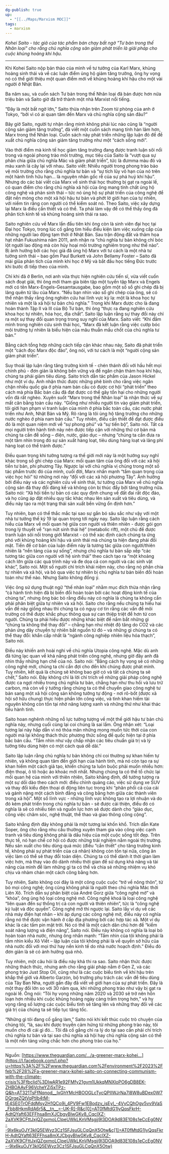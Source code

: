 ```yaml
---
dg-publish: true
up:
  - "[[../Maps/Marxism MOC]]"
tags:
  - marxism
---
```

*Kohei Saito - tác giả của tác phẩm bán chạy bất ngờ "Tư bản trong thế Nhân loại" cho rằng chủ nghĩa cộng sản giảm phát triển là giải pháp cho cuộc khủng hoảng khí hậu.*

-----

Khi Kohei Saito nộp bản thảo của mình về tư tưởng của Karl Marx, khủng hoảng sinh thái và về các luận điểm ủng hộ giảm tăng trưởng, ông hy vọng nó có thể giới thiệu một quan điểm mới về khủng hoảng khí hậu cho một vài người ở Nhật Bản.

Ba năm sau, và cuốn sách Tư bản trong thế Nhân loại đã bán được hơn nửa triệu bản và Saito giờ đã trở thành một nhà Marxist nổi tiếng.

“Đây là một bất ngờ lớn,” Saito thừa nhận trên Zoom từ phòng của anh ở Tokyo, “bởi vì có ai quan tâm đến Marx và chủ nghĩa cộng sản đâu?”

Bây giờ Saito, người tự nhận rằng mình không phải lúc nào cũng là “người cộng sản giảm tăng trưởng”, đã viết một cuốn sách mang tính hàn lâm hơn, Marx trong thế Nhân loại. Cuốn sách này phát triển những lập luận đó để đề xuất chủ nghĩa cộng sản giảm tăng trưởng như một “cách sống mới”.

Vào thời điểm mà kinh tế học giảm tăng trưởng đang được tranh luận sôi nổi trong và ngoài phong trào môi trường, mục tiêu của Saito là “vượt qua sự phân chia giữa chủ nghĩa Mác và giảm phát triển”, tức là đưmma màu đỏ và màu xanh lá cây lại với nhau. Saito viết: Nhiều người trong phong trào bảo vệ môi trường cho rằng chủ nghĩa tư bản và “sự tích lũy vô hạn của nó trên một hành tinh hữu hạn… là nguyên nhân gốc rễ của sự phá huỷ khí hậu”. Nhưng do các bài viết của Marx về sinh thái học thường bị gạt ra ngoài lề, có quan điểm cho rằng chủ nghĩa xã hội của ông mang tính chất ủng hộ công nghệ và phản sinh thái – tức nó ủng hộ sự phát triển của công nghệ để đặt nền móng cho một xã hội hậu tư bản và phớt lờ giới hạn của tự nhiên, với niềm tin rằng con người có thể kiểm soát nó. Theo Saito, việc xây dựng lại Marx là điều cần thiết và có thể. Ta phải làm vậy để có thể thấy ông đã phân tích kinh tế và khủng hoảng sinh thái ra sao.

Saito nghiên cứu về Marx lần đầu tiên khi ông còn là sinh viên đại học tại Đại học Tokyo, trong lúc cố gắng tìm hiểu điều kiện làm việc xuống cấp của những người lao động tạm thời ở Nhật Bản. Sau trận động đất và thảm họa hạt nhân Fukushima năm 2011, anh nhận ra “chủ nghĩa tư bản không chỉ bóc lột người lao động mà còn hủy hoại môi trường nghiêm trọng như thế nào”. Bị ảnh hưởng bởi các học giả đã ủng hộ Marx với tư cách là một nhà tư tưởng sinh thái – bao gồm Paul Burkett và John Bellamy Foster – Saito đã mài giũa phân tích của mình khi học ở Mỹ và bắt đầu học tiếng Đức trước khi bước đi tiếp theo của mình.

Chỉ khi đã ở Berlin, nơi anh vừa thực hiện nghiên cứu tiến sĩ, vừa viết cuốn sách đoạt giải, thì ông mới tham gia biên tập một tuyển tập Marx và Engels mới có tên Marx-Engels-Gesamtausgabe, bao gồm một số sổ ghi chép đã bị lãng quên từ lâu của Marx. “Nếu bạn nhìn vào sổ ghi chép của ông, sẽ có thể nhận thấy rằng ông nghiên cứu hai lĩnh vực kỳ lạ: một là khoa học tự nhiên và một là xã hội tư bản chủ nghĩa.” Trong khi Marx được cho là đang hoàn thành Tập II và III của Bộ Tư bản, thì ông “thực ra đang nghiên cứu khoa học tự nhiên, hóa học, địa chất”. Saito lập luận rằng sự thay đổi này chỉ ra một sự thay đổi quan trọng trong suy nghĩ của Marx. Saito viết: “Khi đắm mình trong nghiên cứu sinh thái học, “Marx đã kết luận rằng việc cướp bóc môi trường tự nhiên là biểu hiện của mâu thuẫn mấu chốt của chủ nghĩa tư bản.”

Bằng cách tổng hợp những cách tiếp cận khác nhau này, Saito đã phát triển một “cách đọc Marx độc đáo”, ông nói, với tư cách là một “người cộng sản giảm phát triển”.

Suy thoái lập luận rằng tăng trưởng kinh tế - chén thánh đối với hầu hết mọi chính phủ - đơn giản là không bền vững và để ngăn chặn thảm hoạ khí hậu, chúng ta phải giảm tiêu dùng. Saito trích dẫn tác phẩm của Jason Hickel như một ví dụ. Anh nhận thức được những phê bình cho rằng việc ngăn chặn nhiều quốc gia ở phía nam bán cầu có được cơ hội “phát triển” theo cách mà phía Bắc bán cầu đã đạt được có thể gây tổn hại cho những người vốn đã rất nghèo. Xuyên suốt “Marx trong thế Nhân loại” là nhận thức về sự mất cân bằng toàn cầu này. “Giống như nhiều người tin vào giảm phát triển, tôi giới hạn phạm vi tranh luận của mình ở phía bắc toàn cầu, các nước phát triển như Anh, Nhật Bản và Mỹ. Rõ ràng là tôi ủng hộ tăng trưởng cho những nước nghèo ở phía nam bán cầu.” Tuy nhiên, điều cần thiết để đạt được điều đó là một quan niệm mới về “sự phong phú” và “sự tiến bộ”, Saito nói. Tất cả mọi người trên hành tinh này nên được tiếp cận với những thứ cơ bản mà chúng ta cần để sống – điện, nước, giáo dục – nhưng “chúng ta cần đưa ra một tầm nhìn trong đó sự sản xuất hàng loạt, tiêu dùng hàng loạt và lãng phí hàng loạt có thể tránh được.”

Điều quan trọng khi tưởng tượng ra thế giới mới này là một hướng suy nghĩ khác trong sổ ghi chép của Marx: mối quan tâm của ông đối với các xã hội tiền tư bản, phi phương Tây. Ngược lại với chủ nghĩa vị chủng trong một số tác phẩm trước đó của mình, cuối đời, Marx nhấn mạnh “tầm quan trọng của việc học hỏi” từ những nơi này “đối với các xã hội phương Tây”. Ảnh hưởng bởi điều này và các nghiên cứu về sinh thái, tư tưởng của Marx về chủ nghĩa cộng sản đã thay đổi đáng kể và không còn bị thúc đẩy bởi tăng trưởng nữa. Saito nói: “Xã hội tiền tư bản có các quy định chung về đất đai rất độc đáo, và họ cũng áp đặt nhiều quy tắc khác nhau lên sản xuất và tiêu dùng, và điều này tạo ra một trạng thái sản xuất bền vững ổn định hơn.”

Tuy nhiên, bạn có thể thắc mắc tại sao sự gắn bó sâu sắc như vậy với một nhà tư tưởng thế kỷ 19 lại quan trọng tới ngày nay. Saito lập luận rằng cách hiểu của Marx về mối quan hệ giữa con người và thiên nhiên - được gói gọn trong lý thuyết về "rạn nứt sinh thái hệ” (metabolic rift), một chủ đề được tranh luận sôi nổi trong giới Marxist - có thể xác định cách chúng ta ứng phó với khủng hoảng khí hậu và sinh thái mà chúng ta hiện đang phải đối mặt. Tiền đề cơ bản của luận điểm này là tương tác giữa con người/thiên nhiên là “nền tảng của sự sống”, nhưng chủ nghĩa tư bản sắp xếp “các tương tác giữa con người với hệ sinh thái” theo cách tạo ra “một khoảng cách lớn giữa các quá trình này và đe dọa cả con người và các sinh vật khác”, Saito nói. Một số người chỉ trích khái niệm này, cho rằng nó phân chia tự nhiên và xã hội, và bỏ qua việc tự nhiên bị chủ nghĩa tư bản biến đổi hoàn toàn như thế nào. Nhưng Saito không đồng ý.

Việc ông sử dụng thuật ngữ “thế nhân loại” nhằm mục đích thừa nhận rằng “cả hành tinh hiện đã bị biến đổi hoàn toàn bởi các hoạt động kinh tế của chúng ta”, nhưng ông bác bỏ rằng điều này có nghĩa là chúng ta không cần phải phân biệt giữa tự nhiên và xã hội. Saito cho rằng nếu chúng ta hiểu hai vấn đề này giống nhau thì chúng ta có nguy cơ tin rằng các vấn đề môi trường có thể được khắc phục thông qua sự can thiệp triệt để hơn từ con người. Chúng ta phải hiểu được những khác biệt để nắm bắt những gì “chúng ta không thể thay đổi” – chẳng hạn như nhiệt độ tăng do CO2 và các phản ứng dây chuyền tự nhiên bắt nguồn từ đó – và những gì chúng ta có thể thay đổi: khẩn cấp nhất là “ngành công nghiệp nhiên liệu hóa thạch”, Saito nói.

Điều này khiến anh hoài nghi về chủ nghĩa Utopia công nghệ. Mặc dù anh đã từng lạc quan về khả năng phát triển công nghệ, nhưng giờ đây anh đã nhìn thấy những hạn chế của nó. Saito nói: “Bằng cách hy vọng sẽ có những công nghệ mới, chúng ta chỉ cần đợi cho đến khi chúng được phát minh. Tuy nhiên, kết quả là chúng sẽ không bao giờ có và tất cả chúng ta sẽ chết,” Saito nói. Đây không chỉ là lời chỉ trích về những giải pháp công nghệ được ca ngợi nhiều trong chủ nghĩa tư bản, chẳng hạn như thu hồi và lưu trữ carbon, mà còn về ý tưởng rằng chúng ta có thể chuyển giao công nghệ tư bản sang một xã hội cộng sản không tưởng tự động - nơi rô-bốt (được xã hội sở hữu chung) thực hiện phần lớn công việc, và tình khan hiếm tài nguyên không còn tồn tại nhờ năng lượng xanh và những thứ như khai thác tiểu hành tinh.

Saito hoan nghênh những nỗ lực tưởng tượng về một thế giới hậu tư bản chủ nghĩa này, nhưng cuối cùng lại coi chúng là sai lầm. Ông nhận xét: “Loại tương lai này hấp dẫn vì nó thỏa mãn những mong muốn tức thời của con người mà lại không thách thức phương thức sống đế quốc hiện tại ở phía bắc bán cầu. “Tầm nhìn như vậy chấp nhận các tiêu chuẩn giá trị và lý tưởng tiêu dùng hiện có một cách quá dễ dãi.”

Saito lập luận rằng chủ nghĩa tư bản không chỉ coi thường sự khan hiếm tự nhiên, và không quan tâm đến giới hạn của hành tinh, mà nó còn tạo ra sự khan hiếm một cách giả tạo, khiến chúng ta luôn buộc phải muốn nhiều hơn: điện thoại, ô tô hoặc áo khoác mới nhất. Nhưng chúng ta có thể tổ chức lại mối quan hệ của mình với thiên nhiên, Saito khẳng định, để tưởng tượng ra một sự dồi dào theo cách mới: điều chỉnh quảng cáo, việc sử dụng xe SUV và thay đổi kiểu điện thoại di động liên tục trong khi “phân phối cả của cải và gánh nặng một cách bình đẳng và công bằng hơn giữa các thành viên trong xã hội”. Một số lĩnh vực - những lĩnh vực không tạo ra lợi nhuận và do đó kém phát triển trong chủ nghĩa tư bản - sẽ được cải thiện, điều đó có nghĩa là sẽ có nhiều tiền và nguồn lực hơn sẽ được dành cho “giáo dục, công việc chăm sóc, nghệ thuật, thể thao và giao thông công cộng”.

Saito khẳng định đây không phải là một tương lai khốn khổ. Trích dẫn Kate Soper, ông cho rằng nhu cầu thường xuyên tham gia vào công việc cạnh tranh và tiêu dùng không phải là dấu hiệu của một cuộc sống tốt đẹp. Trên thực tế, nó hạn chế cơ hội có được những trải nghiệm nằm ngoài thị trường. Nếu sản xuất cho tiêu dùng quá mức (điều “cần thiết” cho tăng trưởng kinh tế, không phải sự phát triển của cá nhân) không còn tồn tại nữa, công ăn việc làm có thể sẽ thay đổi toàn diện. Chúng ta có thể dành ít thời gian làm việc hơn, mà thay vào đó dành nhiều thời gian để sử dụng khả năng và tài năng của mình để làm những gì ta có thể và chia sẻ những nhiệm vụ khó chịu và nhàm chán một cách công bằng hơn.

Tuy nhiên, Saito không coi đây là một công cuộc cuộc “trở về nông thôn”, từ bỏ mọi công nghệ; ông cũng không phải là người theo chủ nghĩa Mác thời Liên Xô. Trích dẫn sự phân biệt của André Gorz giữa “công nghệ mở” và “khóa”, ông ủng hộ loại công nghệ mở. Công nghệ khoá là loại công nghệ “liên quan đến sự thống trị cả con người và thiên nhiên”, tức là “công nghệ kỷ luật và độc quyền”. Công nghệ mở thì ngược lại. Saito lấy ví dụ về các nhà máy điện hạt nhân – khi áp dụng các công nghệ mở, điều này có nghĩa rằng nó thể được vận hành ở cấp địa phương bởi các hợp tác xã. Một ví dụ khác là các tấm pin mặt trời. Nó có thể là một cách dân chủ hơn để “kiểm soát năng lượng và điện năng”, Saito nói. Điều này không có nghĩa là loại bỏ hoàn toàn nhà nước, nhưng ông nhấn mạnh: “Tầm nhìn của tôi không phải là tầm nhìn kiểu Xô Viết – lập luận của tôi không phải là về quyền sở hữu của nhà nước đối với mọi thứ hay nền kinh tế do nhà nước hoạch định.” Điều đó đơn giản là sẽ có ảnh hưởng quá nhỏ.

Tuy nhiên, một câu hỏi là điều này khả thi ra sao. Saito nhận thức được những thách thức, nhưng anh cho rằng giải pháp nằm ở Gen Z, và các phong trào Just Stop Oil, cũng như là các cuộc biểu tình về khí hậu trên khắp thế giới và Alberto Garzón, bộ trưởng phụ trách các vấn đề tiêu dùng của Tây Ban Nha, người gần đây đã viết về giới hạn của sự phát triển. Đây là một thay đổi lớn so với 30 năm qua, khi những phong trào như vậy bị gạt ra ngoài lề. Ông nói: “Tôi hy vọng những năm 2020 và 2030 sẽ trở nên hỗn loạn hơn nhiều khi cuộc khủng hoảng ngày càng trầm trọng hơn,” và hy vọng rằng số lượng các cuộc biểu tình sẽ tăng lên và những thay đổi về các giá trị của chúng ta sẽ tiếp tục tăng tốc.

“Những gì tôi đang cố gắng làm,” Saito nói khi kết thúc cuộc trò chuyện của chúng tôi, “là, sau khi được truyền cảm hứng từ những phong trào này, tôi muốn cho đi cái gì đó… Tôi đã cố gắng chỉ ra lý do tại sao cần phải chỉ trích chủ nghĩa tư bản và tại sao chủ nghĩa xã hội hay chủ nghĩa cộng sản có thể là một nền tảng vững chắc hơn cho phong trào của họ.”

------

Nguồn: [https://www.theguardian.com/.../a-greener-marx-kohei...](https://l.facebook.com/l.php?u=https%3A%2F%2Fwww.theguardian.com%2Fenvironment%2F2023%2Ffeb%2F28%2Fa-greener-marx-kohei-saito-on-connecting-communism-with-the-climate-crisis%3Ffbclid%3DIwAR1e92FMfy21gym1UkkqMNXloPO6gDB8EK-ZHBOAAvF96VcheYZj5xTPz-Q&h=AT321TsFfNqnod__IxGhYMcHBOOGLcTycQPIlWJrNa7l8W8uBDex0W7DQrgeZQtVqPtlb4tM-tE4SE0TrOFddMsy2H1QCo9i_4PV9Fw1EBodzv_isEyI_-4VyCQhOgv5vv9VaS_Fbb8HkmRdA6r5&__tn__=-UK-R]-R&c[0]=AT0fMtdG1IyQqsFkrH-AdtQYaft63EFFhsa8mXJCbgvBlwGKv8_CqclXZ-2aXVK9CFttJxjQZgxmoLClpeUWkLKnVMsgjj9l3DOA9d83E108s1eCcEg0NV--9lx6kuOJY3kIQ5EWvz3Cz1SFJsuGLCqQnX5Otw&c[1]=AT0fMtdG1IyQqsFkrH-AdtQYaft63EFFhsa8mXJCbgvBlwGKv8_CqclXZ-2aXVK9CFttJxjQZgxmoLClpeUWkLKnVMsgjj9l3DOA9d83E108s1eCcEg0NV--9lx6kuOJY3kIQ5EWvz3Cz1SFJsuGLCqQnX5Otw)